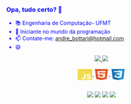 <font color="blue">

### Opa, tudo certo? 👋 


- 📚 Engenharia de Computação- UFMT
- 🌱 Iniciante no mundo da programação
- 📫 Contate-me: andre_bottari@hotmail.com
- 😄 

<div align="center">
<a href="https://github.com/Andrebottari">
  <img height="180em" src="https://github-readme-stats.vercel.app/api?username=Andrebottari&show_icons=true&theme=merko&include_all_commits=true&count_private=true"/>
  <img height="180em" src="https://github-readme-stats.vercel.app/api/top-langs/?username=Andrebottari&layout=compact&langs_count=7&theme=merko"/>

<div style="display: inline_block"><br><div align="center">
  <img align="center" alt="Andre-Js" height="30" width="40" src="https://raw.githubusercontent.com/devicons/devicon/master/icons/javascript/javascript-plain.svg">
  <img align="center" alt="Andre-HTML" height="30" width="40" src="https://raw.githubusercontent.com/devicons/devicon/master/icons/html5/html5-original.svg">
  <img align="center" alt="Andre-CSS" height="30" width="40" src="https://raw.githubusercontent.com/devicons/devicon/master/icons/css3/css3-original.svg">

</div>

##
<div align="CENTER">
<a href="https://www.youtube.com/channel/UCpSewv4uh_0PmSEES2YjRmg" "target="_blank"><img src= https://img.shields.io/badge/YouTube-FF0000?style=for-the-badge&logo=youtube&logoColor=white "target="_blank"></a>
<a href="https://web.facebook.com/andre.bottari" "target="_blank"><img src=https://img.shields.io/badge/Facebook-1877F2?style=for-the-badge&logo=facebook&logoColor=white "target="_blank"></a>
<a href="https://www.instagram.com/andre.bottari/" "target="_blank"><img src=https://img.shields.io/badge/Instagram-E4405F?style=for-the-badge&logo=instagram&logoColor=white  "target="_blank"></a>
<a href="https://www.linkedin.com/in/andr%C3%A9-bottari-1a0683223/" "target="_blank"><img src=https://img.shields.io/badge/LinkedIn-0077B5?style=for-the-badge&logo=linkedin&logoColor=white  "target="_blank"></a>
</div>
